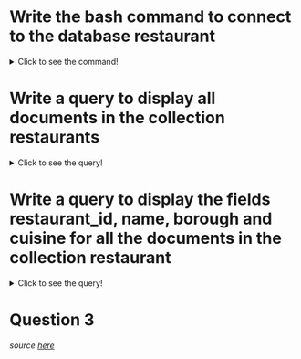 # Write the bash command to connect to the database restaurant
<details>
  <summary>Click to see the command!</summary>
  
  `mongo restaurants`  
  or through Docker:  
  `docker exec -ti learnmongodb mongo restaurants`
</details>

# Write a query to display all documents in the collection restaurants
<details>
  <summary>Click to see the query!</summary>
  
  `db.restaurants.find();`
</details>

# Write a query to display the fields restaurant_id, name, borough and cuisine for all the documents in the collection restaurant
<details>
  <summary>Click to see the query!</summary>
  
  `db.restaurants.find();`
</details>

# Question 3

*source [here](https://www.w3resource.com/mongodb-exercises)*